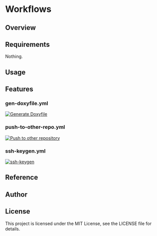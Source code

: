 # Workflows


## Overview

## Requirements

Nothing.

## Usage

## Features

### gen-doxyfile.yml

[![Generate Doxyfile](https://github.com/asabon/Workflows/actions/workflows/gen-doxyfile.yml/badge.svg?branch=main)](https://github.com/asabon/Workflows/actions/workflows/gen-doxyfile.yml)

### push-to-other-repo.yml

[![Push to other repository](https://github.com/asabon/Workflows/actions/workflows/push-to-other-repo.yml/badge.svg?branch=main)](https://github.com/asabon/Workflows/actions/workflows/push-to-other-repo.yml)

### ssh-keygen.yml

[![ssh-keygen](https://github.com/asabon/Workflows/actions/workflows/ssh-keygen.yml/badge.svg?branch=main)](https://github.com/asabon/Workflows/actions/workflows/ssh-keygen.yml)

## Reference

## Author

## License

This project is licensed under the MIT License, see the LICENSE file for details.
